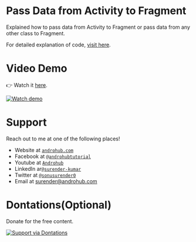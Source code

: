 # Pass Data from Activity to Fragment
Explained how to pass data from Activity to Fragment or pass data from any other class to Fragment.

For detailed explanation of code, [visit here](http://www.androhub.com/android-pass-data-from-activity-to-fragment/).

# Video Demo
👉 Watch it <a href="https://youtu.be/PpDzGqfdEG8">here</a>.
<br>

[![Watch demo](http://i3.ytimg.com/vi/PpDzGqfdEG8/hqdefault.jpg)](https://youtu.be/PpDzGqfdEG8)

# Support
Reach out to me at one of the following places!

- Website at <a href="http://www.androhub.com/" target="_blank">`androhub.com`</a>
- Facebook at <a href="https://www.facebook.com/androhubtutorial/" target="_blank">`@androhubtutorial`</a>
- Youtube at <a href="https://www.youtube.com/channel/UCHJh3E9mtRzbM3WVVl9glJg" target="_blank">`Androhub`</a>
- LinkedIn ar<a href="https://www.linkedin.com/in/surender-kumar-681472a8?originalSubdomain=in" target="_blank">`@surender-kumar`</a>
- Twitter at <a href="https://twitter.com/sonusurender0/" target="_blank">`@sonusurender0`</a>
- Email at surender@androhub.com

# Dontations(Optional)
Donate for the free content.
<br>

[![Support via Dontations](https://www.paypalobjects.com/en_GB/i/btn/btn_donateCC_LG.gif)](https://www.paypal.com/cgi-bin/webscr?cmd=_donations&business=sonu.surendra0%40gmail.com&currency_code=USD&source=url)
